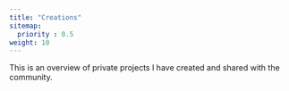 ```yaml
---
title: "Creations"
sitemap:
  priority : 0.5
weight: 10
---
```

This is an overview of private projects I have created and shared with the community.